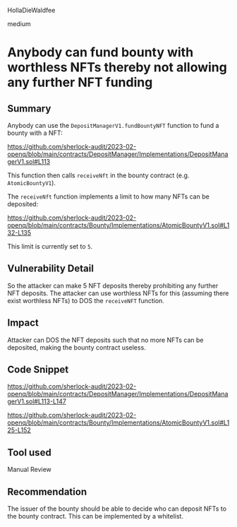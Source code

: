 HollaDieWaldfee

medium

# Anybody can fund bounty with worthless NFTs thereby not allowing any further NFT funding

## Summary
Anybody can use the `DepositManagerV1.fundBountyNFT` function to fund a bounty with a NFT:

https://github.com/sherlock-audit/2023-02-openq/blob/main/contracts/DepositManager/Implementations/DepositManagerV1.sol#L113

This function then calls `receiveNft` in the bounty contract (e.g. `AtomicBountyV1`).

The `receiveNft` function implements a limit to how many NFTs can be deposited:

https://github.com/sherlock-audit/2023-02-openq/blob/main/contracts/Bounty/Implementations/AtomicBountyV1.sol#L132-L135

This limit is currently set to `5`.

## Vulnerability Detail
So the attacker can make 5 NFT deposits thereby prohibiting any further NFT deposits.
The attacker can use worthless NFTs for this (assuming there exist worthless NFTs) to DOS the `receiveNFT` function.

## Impact
Attacker can DOS the NFT deposits such that no more NFTs can be deposited, making the bounty contract useless.

## Code Snippet
https://github.com/sherlock-audit/2023-02-openq/blob/main/contracts/DepositManager/Implementations/DepositManagerV1.sol#L113-L147

https://github.com/sherlock-audit/2023-02-openq/blob/main/contracts/Bounty/Implementations/AtomicBountyV1.sol#L125-L152

## Tool used
Manual Review

## Recommendation
The issuer of the bounty should be able to decide who can deposit NFTs to the bounty contract.
This can be implemented by a whitelist.